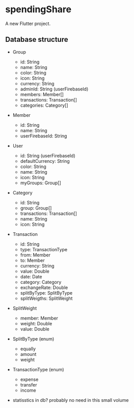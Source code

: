 # spendingShare

A new Flutter project.

## Database structure
- Group
	- id: String
	- name: String
	- color: String
	- icon: String
	- currency: String
	- adminId: String (userFirebaseId)
	- members: Member[]
	- transactions: Transaction[]
	- categories: Category[]
	
- Member
	- id: String
	- name: String
	- userFirebaseId: String
	
- User
	- id: String (userFirebaseId)
	- defaultCurrency: String
	- color: String
	- name: String
	- icon: String
	- myGroups: Group[]
	
- Category
	- id: String
	- group: Group[]
	- transactions: Transaction[]
	- name: String
	- icon: String
	
- Transaction
	- id: String
	- type: TransactionType
	- from: Member
	- to: Member
	- currency: String
	- value: Double
	- date: Date
	- category: Category
	- exchangeRate: Double
	- splitByType: SplitByType
	- splitWeigths: SplitWeight
	
- SplitWeight
	- member: Member
	- weight: Double
	- value: Double
	
- SplitByType (enum)
	- equally
	- amount
	- weight
	
- TransactionType (enum)
	- expense
	- transfer
	- income
	
	
	
- statisstics in db? probably no need in this small volume